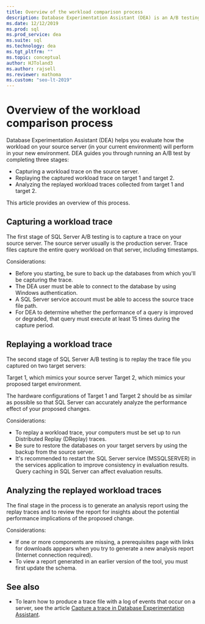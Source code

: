 ```yaml
---
title: Overview of the workload comparison process
description: Database Experimentation Assistant (DEA) is an A/B testing solution for changes in SQL Server environments, such as upgrades or new indexes.
ms.date: 12/12/2019
ms.prod: sql
ms.prod_service: dea
ms.suite: sql
ms.technology: dea
ms.tgt_pltfrm: ""
ms.topic: conceptual
author: HJToland3
ms.author: rajsell
ms.reviewer: mathoma
ms.custom: "seo-lt-2019"
---
```


# Overview of the workload comparison process

Database Experimentation Assistant (DEA) helps you evaluate how the workload on your source server (in your current environment) will perform in your new environment. DEA guides you through running an A/B test by completing three stages:

- Capturing a workload trace on the source server.
- Replaying the captured workload trace on target 1 and target 2.
- Analyzing the replayed workload traces collected from target 1 and target 2.

This article provides an overview of this process.

## Capturing a workload trace

The first stage of SQL Server A/B testing is to capture a trace on your source server. The source server usually is the production server. Trace files capture the entire query workload on that server, including timestamps.

Considerations:

- Before you starting, be sure to back up the databases from which you'll be capturing the trace.
- The DEA user must be able to connect to the database by using Windows authentication.
- A SQL Server service account must be able to access the source trace file path.
- For DEA to determine whether the performance of a query is improved or degraded, that query must execute at least 15 times during the capture period.

## Replaying a workload trace

The second stage of SQL Server A/B testing is to replay the trace file you captured on two target servers:

Target 1, which mimics your source server
Target 2, which mimics your proposed target environment.

The hardware configurations of Target 1 and Target 2 should be as similar as possible so that SQL Server can accurately analyze the performance effect of your proposed changes.

Considerations:

- To replay a workload trace, your computers must be set up to run Distributed Replay (DReplay) traces.
- Be sure to restore the databases on your target servers by using the backup from the source server.
- It's recommended to restart the SQL Server service (MSSQLSERVER) in the services application to improve consistency in evaluation results. Query caching in SQL Server can affect evaluation results.

## Analyzing the replayed workload traces

The final stage in the process is to generate an analysis report using the replay traces and to review the report for insights about the potential performance implications of the proposed change.

Considerations:

- If one or more components are missing, a prerequisites page with links for downloads appears when you try to generate a new analysis report (Internet connection required).
- To view a report generated in an earlier version of the tool, you must first update the schema.

## See also

- To learn how to produce a trace file with a log of events that occur on a server, see the article [Capture a trace in Database Experimentation Assistant](database-experimentation-assistant-capture-trace.md).